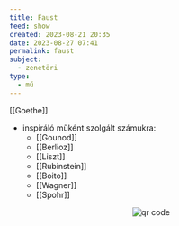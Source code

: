 ```yaml
---
title: Faust
feed: show
created: 2023-08-21 20:35
date: 2023-08-27 07:41
permalink: faust
subject:
  - zenetöri
type:
  - mű
---
```

[[Goethe]]

- inspiráló műként szolgált számukra:
	- [[Gounod]]
	- [[Berlioz]]
	- [[Liszt]]
	- [[Rubinstein]]
	- [[Boito]]
	- [[Wagner]]
	- [[Spohr]]



<p style="text-align: center;"><img src="https://chart.googleapis.com/chart?cht=qr&chl=https://notes.andrasdenes.com/faust&chs=180x180&choe=UTF-8&chld=L|2" alt="qr code"></p>

